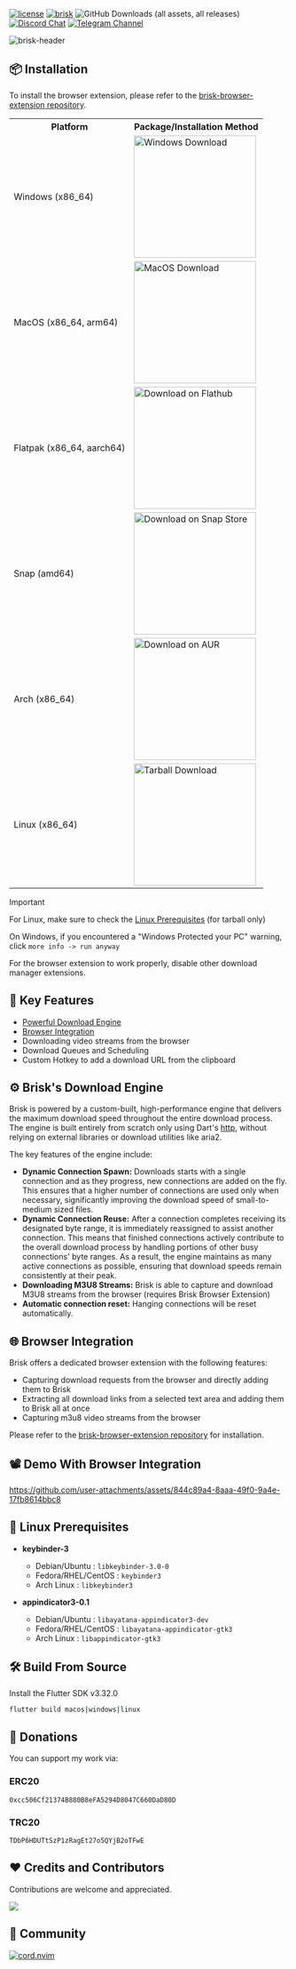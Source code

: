 [![license](https://img.shields.io/github/license/AminBhst/brisk?style=flat-square)](https://github.com/AminBhst/brisk/blob/main/LICENSE)
[![brisk](https://snapcraft.io/brisk/badge.svg)](https://snapcraft.io/brisk)
![GitHub Downloads (all assets, all releases)](https://img.shields.io/github/downloads/AminBhst/brisk/total?style=flat-square)
<a href="https://discord.gg/hGBDWNDHG3"><img alt="Discord Chat" src="https://img.shields.io/discord/1298990692000989225?color=5865F2&label=discord&style=flat-square"></a>
[![Telegram Channel](https://img.shields.io/badge/Channel-Telegram-blue.svg?logo=telegram&style=flat-square)](https://t.me/ryedev)

[//]: # (![Static Badge]&#40;https://img.shields.io/badge/Channel-Youtube-red?style=flat-square&logo=youtube&link=https%3A%2F%2Fwww.youtube.com%2F%40ryedev&#41;)
![brisk-header](https://raw.githubusercontent.com/BrisklyDev/brisk/refs/heads/main/assets/brisk-header.png)


## :package: Installation

To install the browser extension, please refer to the [brisk-browser-extension repository](https://github.com/AminBhst/brisk-browser-extension).

<table>
  <tr>
    <th>Platform</th>
    <th>Package/Installation Method</th>
  </tr>
  <tr>
    <td>Windows (x86_64)</td>
    <td>
      <a href="https://github.com/BrisklyDev/brisk/releases/latest">
        <img width="220" alt="Windows Download" src="https://github.com/BrisklyDev/brisk/blob/main/images/windows-download.png?raw=true">
      </a>
  </tr>
  <tr>
    <td>MacOS (x86_64, arm64)</td>
    <td>
      <a href="https://github.com/BrisklyDev/brisk/releases/latest">
        <img width="220" alt="MacOS Download" src="https://github.com/BrisklyDev/brisk/blob/main/images/macos-download.png?raw=true">
      </a>
    </td>
  </tr>
  <tr>
    <td>Flatpak (x86_64, aarch64)</td>
    <td>
      <a href="https://flathub.org/apps/io.github.BrisklyDev.Brisk">
        <img width="220" alt="Download on Flathub" src="https://github.com/BrisklyDev/brisk/blob/main/images/flathub-download.png?raw=true">
      </a>
    </td>
  </tr>
    <tr>
    <td>Snap (amd64)</td>
    <td>
      <a href="https://snapcraft.io/brisk">
        <img width="220" alt="Download on Snap Store" src="https://github.com/BrisklyDev/brisk/blob/main/images/download-snap.png?raw=true">
      </a>
    </td>
  </tr>
  <tr>
    <td>Arch (x86_64)</td>
    <td>
      <a href="https://aur.archlinux.org/packages/brisk">
        <img width="220" alt="Download on AUR" src="https://github.com/BrisklyDev/brisk/blob/main/images/download-aur.png?raw=true">
      </a>
    </td>
  </tr>
  <tr>
    <td>Linux (x86_64)</td>
    <td>
      <a href="https://github.com/BrisklyDev/brisk/releases/latest">
        <img width="220" alt="Tarball Download" src="https://github.com/BrisklyDev/brisk/blob/main/images/download-linux.png?raw=true">
      </a>
    </td>
  </tr>
</table>

> [!IMPORTANT]
> For Linux, make sure to check the [Linux Prerequisites](#key-linux-prerequisites) (for tarball only)
> 
> On Windows, if you encountered a "Windows Protected your PC" warning, click `more info -> run anyway`
>
> For the browser extension to work properly, disable other download manager extensions.

## :rocket: Key Features

- [Powerful Download Engine](#gear-brisks-download-engine)
- [Browser Integration](#globe_with_meridians-browser-integration)
- Downloading video streams from the browser
- Download Queues and Scheduling
- Custom Hotkey to add a download URL from the clipboard

## :gear: Brisk's Download Engine
Brisk is powered by a custom-built, high-performance engine that delivers the maximum download speed throughout the entire download process. The engine is built entirely from scratch only using Dart's [http](https://github.com/dart-lang/http), without relying on external libraries or download utilities like aria2.

The key features of the engine include:
- **Dynamic Connection Spawn:** Downloads starts with a single connection and as they progress, new connections are added on the fly. This ensures that a higher number of connections are used only when necessary, significantly improving the download speed of small-to-medium sized files.
- **Dynamic Connection Reuse:** After a connection completes receiving its designated byte range, it is immediately reassigned to assist another connection. This means that finished connections actively contribute to the overall download process by handling portions of other busy connections' byte ranges. As a result, the engine maintains as many active connections as possible, ensuring that download speeds remain consistently at their peak.
- **Downloading M3U8 Streams:** Brisk is able to capture and download M3U8 streams from the browser (requires Brisk Browser Extension)
- **Automatic connection reset:** Hanging connections will be reset automatically.

## :globe_with_meridians: Browser Integration
Brisk offers a dedicated browser extension with the following features:
- Capturing download requests from the browser and directly adding them to Brisk
- Extracting all download links from a selected text area and adding them to Brisk all at once
- Capturing m3u8 video streams from the browser

Please refer to the [brisk-browser-extension repository](https://github.com/AminBhst/brisk-browser-extension) for installation. 

## :film_projector: Demo With Browser Integration


https://github.com/user-attachments/assets/844c89a4-8aaa-49f0-9a4e-17fb8614bbc8




## :key: Linux Prerequisites

  - **keybinder-3**
     - Debian/Ubuntu : ```libkeybinder-3.0-0```
     - Fedora/RHEL/CentOS : ```keybinder3```
     - Arch Linux : ```libkeybinder3```

  - **appindicator3-0.1**
     - Debian/Ubuntu : ```libayatana-appindicator3-dev```
     - Fedora/RHEL/CentOS : ```libayatana-appindicator-gtk3```
     - Arch Linux : ```libappindicator-gtk3```


## :hammer_and_wrench: Build From Source

Install the Flutter SDK v3.32.0

```bash
flutter build macos|windows|linux
```

## :money_with_wings: Donations
You can support my work via:
### ERC20
```text
0xcc506Cf21374B880B8eFA5294D8047C660DaD80D
```
### TRC20
```text
TDbP6HDUTtSzP1zRagEt27o5QYjB2oTFwE
```

## :heart: Credits and Contributors
Contributions are welcome and appreciated.

<a href="https://github.com/BrisklyDev/Brisk/graphs/contributors">
  <img src="https://contrib.rocks/image?repo=BrisklyDev/Brisk" />
</a>


## :busts_in_silhouette: Community

  <div><a href="https://discord.gg/hGBDWNDHG3"><img src="https://discord.com/api/guilds/1298990692000989225/widget.png?style=banner2" alt="cord.nvim"/></a></div>

